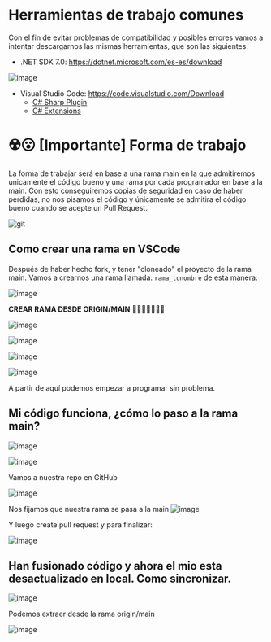 # Herramientas de trabajo comunes
Con el fin de evitar problemas de compatibilidad y posibles errores vamos a intentar descargarnos las mismas herramientas, que son las siguientes:
- .NET SDK 7.0: https://dotnet.microsoft.com/es-es/download

![image](https://user-images.githubusercontent.com/121343480/217650586-360a360d-6bdf-4813-8444-93a5ede8ce80.png)

- Visual Studio Code: https://code.visualstudio.com/Download
	- [C# Sharp Plugin](https://marketplace.visualstudio.com/items?itemName=ms-dotnettools.csharp "C# Sharp Plugin")
	- [C# Extensions](https://marketplace.visualstudio.com/items?itemName=kreativ-software.csharpextensions "C# Extensions")

# ☢️😮 [Importante] Forma de trabajo
La forma de trabajar será en base a una rama main en la que admitiremos unicamente el código bueno y una rama por cada programador en base a la main. Con esto conseguiremos copias de seguridad en caso de haber perdidas, no nos pisamos el código y únicamente se admitira el código bueno cuando se acepte un Pull Request.

![git](https://user-images.githubusercontent.com/121343480/217650709-992c26c4-49d6-4130-8e93-56b2c0b86456.png)

## Como crear una rama en VSCode
Después de haber hecho fork, y tener "cloneado" el proyecto de la rama main. Vamos a crearnos una rama llamada: `rama_tunombre` de esta manera:

![image](https://user-images.githubusercontent.com/121343480/217652348-dd386584-ad61-47be-9a46-ccf819114513.png)

**CREAR RAMA DESDE ORIGIN/MAIN** 🚩🚩🚩🚩🚩🚩🚩

![image](https://user-images.githubusercontent.com/121343480/217652670-650eb87e-e1a3-4008-a0fd-7fd842eb6644.png)

![image](https://user-images.githubusercontent.com/121343480/217652714-6cc93969-c3da-4fcc-bf6e-e294a8cbfa2c.png)

![image](https://user-images.githubusercontent.com/121343480/217652830-45aa00ec-40a9-40fb-bb62-d60da2e4b1e4.png)

![image](https://user-images.githubusercontent.com/121343480/217653441-fd7eec24-193b-4c6c-a318-10526be1004a.png)

A partir de aquí podemos empezar a programar sin problema.

## Mi código funciona, ¿cómo lo paso a la rama main?

![image](https://user-images.githubusercontent.com/121343480/217656110-e523ec4c-56ac-4edd-8070-2e9b922fed71.png)

![image](https://user-images.githubusercontent.com/121343480/217656364-d8183211-5ef4-4d6d-bc23-66c13f069fc3.png)

Vamos a nuestra repo en GitHub

![image](https://user-images.githubusercontent.com/121343480/217656581-cba34dd9-043a-4986-949e-df98a6b87c2d.png)

Nos fijamos que nuestra rama se pasa a la main
![image](https://user-images.githubusercontent.com/121343480/217656679-08d62526-66b9-43ef-bd66-64f0c5aff289.png)

Y luego create pull request y para finalizar:

![image](https://user-images.githubusercontent.com/121343480/217656804-904def3b-75e2-4ca5-a601-2a9e3f7b6336.png)

## Han fusionado código y ahora el mio esta desactualizado en local. Como sincronizar.

![image](https://user-images.githubusercontent.com/121343480/217659415-008a7cd9-6a22-42a4-89cd-a45d3b29ea5a.png)

Podemos extraer desde la rama origin/main

![image](https://user-images.githubusercontent.com/121343480/217659612-cfd06abb-2104-43cf-bd91-33a3b3b18eb1.png)
